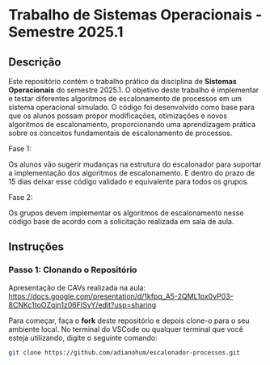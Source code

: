 # Trabalho de Sistemas Operacionais - Semestre 2025.1

## Descrição

Este repositório contém o trabalho prático da disciplina de **Sistemas Operacionais** do semestre 2025.1. O objetivo deste trabalho é implementar e testar diferentes algoritmos de escalonamento de processos em um sistema operacional simulado. O código foi desenvolvido como base para que os alunos possam propor modificações, otimizações e novos algoritmos de escalonamento, proporcionando uma aprendizagem prática sobre os conceitos fundamentais de escalonamento de processos.

Fase 1:

Os alunos vão sugerir mudanças na estrutura do escalonador para suportar a implementação dos algoritmos de escalonamento. E dentro do prazo de 15 dias deixar esse código validado e equivalente para todos os grupos.

Fase 2:

Os grupos devem implementar os algoritmos de escalonamento nesse código base de acordo com a solicitação realizada em sala de aula.

## Instruções

### Passo 1: Clonando o Repositório

Apresentação de CAVs realizada na aula:
https://docs.google.com/presentation/d/1kfpq_A5-2QML1px0vP03-8CNKc1toOZqjn1z06FISyY/edit?usp=sharing

Para começar, faça o **fork** deste repositório e depois clone-o para o seu ambiente local. No terminal do VSCode ou qualquer terminal que você esteja utilizando, digite o seguinte comando:

```bash
git clone https://github.com/adianohum/escalonador-processos.git
```